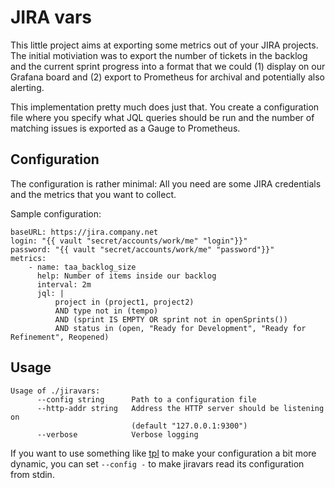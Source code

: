 # JIRA vars

This little project aims at exporting some metrics out of your JIRA projects.
The initial motiviation was to export the number of tickets in the backlog and
the current sprint progress into a format that we could (1) display on our
Grafana board and (2) export to Prometheus for archival and potentially also
alerting.

This implementation pretty much does just that. You create a configuration file
where you specify what JQL queries should be run and the number of matching
issues is exported as a Gauge to Prometheus.

## Configuration

The configuration is rather minimal: All you need are some JIRA credentials and
the metrics that you want to collect.

Sample configuration:

```
baseURL: https://jira.company.net
login: "{{ vault "secret/accounts/work/me" "login"}}"
password: "{{ vault "secret/accounts/work/me" "password"}}"
metrics:
    - name: taa_backlog_size
      help: Number of items inside our backlog
      interval: 2m
      jql: |
          project in (project1, project2)
          AND type not in (tempo)
          AND (sprint IS EMPTY OR sprint not in openSprints())
          AND status in (open, "Ready for Development", "Ready for Refinement", Reopened)

```

## Usage

```
Usage of ./jiravars:
      --config string      Path to a configuration file
      --http-addr string   Address the HTTP server should be listening on
                           (default "127.0.0.1:9300")
      --verbose            Verbose logging
```

If you want to use something like [tpl][] to make your configuration a bit more dynamic,
you can set `--config -` to make jiravars read its configuration from stdin.

[tpl]: https://github.com/zerok/tpl
